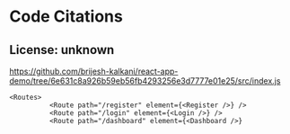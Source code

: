 # Code Citations

## License: unknown
https://github.com/brijesh-kalkani/react-app-demo/tree/6e631c8a926b59eb56fb4293256e3d7777e01e25/src/index.js

```
<Routes>
          <Route path="/register" element={<Register />} />
          <Route path="/login" element={<Login />} />
          <Route path="/dashboard" element={<Dashboard />}
```

